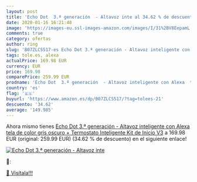 ```yaml
---
layout: post
title: 'Echo Dot  3.ª generación  - Altavoz inte al 34.62 % de descuento'
date: 2020-01-16 16:21:48
image: 'https://images-eu.ssl-images-amazon.com/images/I/31%2BV8EepamL._SL200_.jpg'
comments: true
category: ofertas
author: ring
slug: 'B07ZLCS517-es Echo Dot 3.ª generación - Altavoz inteligente con Alexa...'
tags: tole.es, alexa
actualPrice: 169.98 EUR
currency: EUR
price: 169.98
comparePrice: 259.99 EUR
prodname: 'Echo Dot  3.ª generación  - Altavoz inteligente con Alexa  tela de color gris oscuro + Termostato Inteligente Kit de Inicio V3'
country: 'es'
flag: '🇪🇸'
buyurl: 'https://www.amazon.es/dp/B07ZLCS517/?tag=tolees-21'
descuento: '34.62'
average: '149.985'
---
```


Ahora mismo tienes [Echo Dot  3.ª generación  - Altavoz inteligente con Alexa  tela de color gris oscuro + Termostato Inteligente Kit de Inicio V3](https://www.amazon.es/dp/B07ZLCS517/?tag=tolees-21) a 169.98 EUR (original: 259.99 EUR) (34.62 %  de descuento) en el siguiente enlace!

[![Echo Dot  3.ª generación  - Altavoz inte](https://images-eu.ssl-images-amazon.com/images/I/31%2BV8EepamL._SL200_.jpg)](https://www.amazon.es/dp/B07ZLCS517/?tag=tolees-21)

🔎:


[🛒 Visítala!!!](https://www.amazon.es/dp/B07ZLCS517/?tag=tolees-21)
